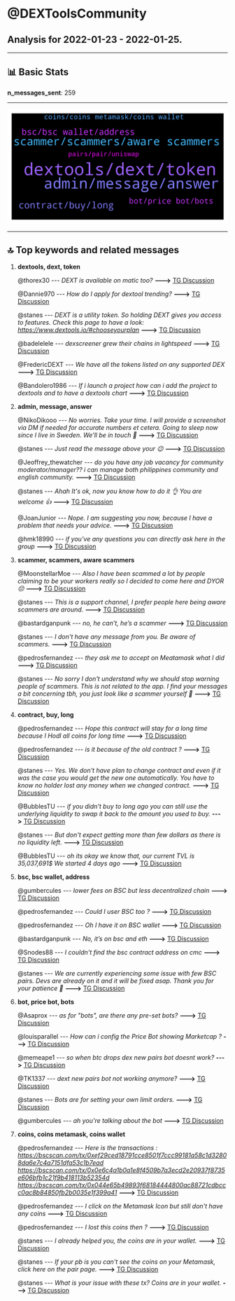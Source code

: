 # **@DEXToolsCommunity**
 ## Analysis for **2022-01-23** - **2022-01-25**.

---

## 📊 **Basic Stats**

**n_messages_sent**: 259

---
![wordcloud](DEXToolsCommunity_2Days_wordcloud.png)

---


## 🔝 **Top keywords and related messages**

1. **dextools, dext, token**

    @thorex30 --- *DEXT is available on matic too?* **--->** [TG Discussion](https://t.me/DEXToolsCommunity/328094)

    @Dannie970 --- *How do I apply for dextool trending?* **--->** [TG Discussion](https://t.me/DEXToolsCommunity/327922)

    @stanes --- *DEXT is a utility token. So holding DEXT gives you access to features. Check this page to have a look: https://www.dextools.io/#chooseyourplan* **--->** [TG Discussion](https://t.me/DEXToolsCommunity/327701)

    @badelelele --- *dexscreener grew their chains in lightspeed* **--->** [TG Discussion](https://t.me/DEXToolsCommunity/328440)

    @FredericDEXT --- *We have all the tokens listed on any supported DEX* **--->** [TG Discussion](https://t.me/DEXToolsCommunity/327792)

    @Bandolero1986 --- *If i launch a project how can i add the project to dextools and to have a dextools chart* **--->** [TG Discussion](https://t.me/DEXToolsCommunity/327944)

2. **admin, message, answer**

    @NikoDikooo --- *No worries. Take your time. I will provide a screenshot via DM if needed for accurate numbers et cetera. Going to sleep now since I live in Sweden. We’ll be in touch 🙏* **--->** [TG Discussion](https://t.me/DEXToolsCommunity/328186)

    @stanes --- *Just read the message above your 😉* **--->** [TG Discussion](https://t.me/DEXToolsCommunity/327759)

    @Jeoffrey_thewatcher --- *do you have any job vacancy for community moderator/manager?? i can manage both philippines community and english community.* **--->** [TG Discussion](https://t.me/DEXToolsCommunity/328551)

    @stanes --- *Ahah It's ok, now you know how to do it 👌 You are welcome 👍* **--->** [TG Discussion](https://t.me/DEXToolsCommunity/328637)

    @JoanJunior --- *Nope. I am suggesting you now, because I have a problem that needs your advice.* **--->** [TG Discussion](https://t.me/DEXToolsCommunity/327697)

    @hmk18990 --- *if you've any questions you can directly ask here in the group* **--->** [TG Discussion](https://t.me/DEXToolsCommunity/328313)

3. **scammer, scammers, aware scammers**

    @MoonstellarMoe --- *Also I have been scammed a lot by people claiming to be your workers really so I decided to come here and DYOR 😔* **--->** [TG Discussion](https://t.me/DEXToolsCommunity/327798)

    @stanes --- *This is a support channel, I prefer people here being aware scammers are around.* **--->** [TG Discussion](https://t.me/DEXToolsCommunity/328582)

    @bastardganpunk --- *no, he can’t, he’s a scammer* **--->** [TG Discussion](https://t.me/DEXToolsCommunity/327660)

    @stanes --- *I don't have any message from you. Be aware of scammers.* **--->** [TG Discussion](https://t.me/DEXToolsCommunity/327696)

    @pedrosfernandez --- *they ask me to accept on Meatamask what I did* **--->** [TG Discussion](https://t.me/DEXToolsCommunity/328607)

    @stanes --- *No sorry I don't understand why we should stop warning people of scammers.  This is not related to the app. I find your messages a bit concerning tbh, you just look like a scammer yourself 🤔* **--->** [TG Discussion](https://t.me/DEXToolsCommunity/328593)

4. **contract, buy, long**

    @pedrosfernandez --- *Hope this contract will stay for a long time because I Hodl all coins for long time* **--->** [TG Discussion](https://t.me/DEXToolsCommunity/328684)

    @pedrosfernandez --- *is it because of the old contract ?* **--->** [TG Discussion](https://t.me/DEXToolsCommunity/328650)

    @stanes --- *Yes. We don't have plan to change contract and even if it was the case you would get the new one automatically. You have to know no holder lost any money when we changed contract.* **--->** [TG Discussion](https://t.me/DEXToolsCommunity/328685)

    @BubblesTU --- *if you didn't buy to long ago you can still use the underlying liquidity to swap it back to the amount you used to buy.* **--->** [TG Discussion](https://t.me/DEXToolsCommunity/328664)

    @stanes --- *But don't expect getting more than few dollars as there is no liquidity left.* **--->** [TG Discussion](https://t.me/DEXToolsCommunity/328659)

    @BubblesTU --- *oh its okay we know that, our current TVL  is 35,037,691$  We started 4 days ago* **--->** [TG Discussion](https://t.me/DEXToolsCommunity/328404)

5. **bsc, bsc wallet, address**

    @gumbercules --- *lower fees on BSC but less decentralized chain* **--->** [TG Discussion](https://t.me/DEXToolsCommunity/327928)

    @pedrosfernandez --- *Could I user BSC too ?* **--->** [TG Discussion](https://t.me/DEXToolsCommunity/328589)

    @pedrosfernandez --- *Oh I have it on BSC wallet* **--->** [TG Discussion](https://t.me/DEXToolsCommunity/328628)

    @bastardganpunk --- *No, it’s on bsc and eth* **--->** [TG Discussion](https://t.me/DEXToolsCommunity/328096)

    @Snodes88 --- *I couldn't find the bsc contract address on cmc* **--->** [TG Discussion](https://t.me/DEXToolsCommunity/327887)

    @stanes --- *We are currently experiencing some issue with few BSC pairs. Devs are already on it and it will be fixed asap. Thank you for your patience 🙏* **--->** [TG Discussion](https://t.me/DEXToolsCommunity/327757)

6. **bot, price bot, bots**

    @Asaprox --- *as for "bots", are there any pre-set bots?* **--->** [TG Discussion](https://t.me/DEXToolsCommunity/328039)

    @louisparallel --- *How can i config the Price Bot showing Marketcap ?* **--->** [TG Discussion](https://t.me/DEXToolsCommunity/327681)

    @memeape1 --- *so when btc drops dex new pairs bot doesnt work?* **--->** [TG Discussion](https://t.me/DEXToolsCommunity/327861)

    @TK1337 --- *dext new pairs bot not working anymore?* **--->** [TG Discussion](https://t.me/DEXToolsCommunity/327599)

    @stanes --- *Bots are for setting your own limit orders.* **--->** [TG Discussion](https://t.me/DEXToolsCommunity/328040)

    @gumbercules --- *ah you're talking about the bot* **--->** [TG Discussion](https://t.me/DEXToolsCommunity/327863)

7. **coins, coins metamask, coins wallet**

    @pedrosfernandez --- *Here is the transactions : https://bscscan.com/tx/0xef29ced18791cce8501f7ccc99181a58c1d32808da6e7c4a7151dfa53c1b7ead https://bscscan.com/tx/0x0e6c4a1b0a1e8f4509b7a3ecd2e20937f8735e606bfb1c21f9b418113b52354d https://bscscan.com/tx/0x044e65b49893f68184444800ac88721cdbccc0ac8b84850fb2b0035e1f399a41* **--->** [TG Discussion](https://t.me/DEXToolsCommunity/328556)

    @pedrosfernandez --- *I click on the Metamask Icon but still don't have any coins* **--->** [TG Discussion](https://t.me/DEXToolsCommunity/328595)

    @pedrosfernandez --- *I lost this coins then ?* **--->** [TG Discussion](https://t.me/DEXToolsCommunity/328652)

    @stanes --- *I already helped you, the coins are in your wallet.* **--->** [TG Discussion](https://t.me/DEXToolsCommunity/328577)

    @stanes --- *If your pb is you can't see the coins on your Metamask, click here on the pair page.* **--->** [TG Discussion](https://t.me/DEXToolsCommunity/328558)

    @stanes --- *What is your issue with these tx? Coins are in your wallet.* **--->** [TG Discussion](https://t.me/DEXToolsCommunity/328557)


